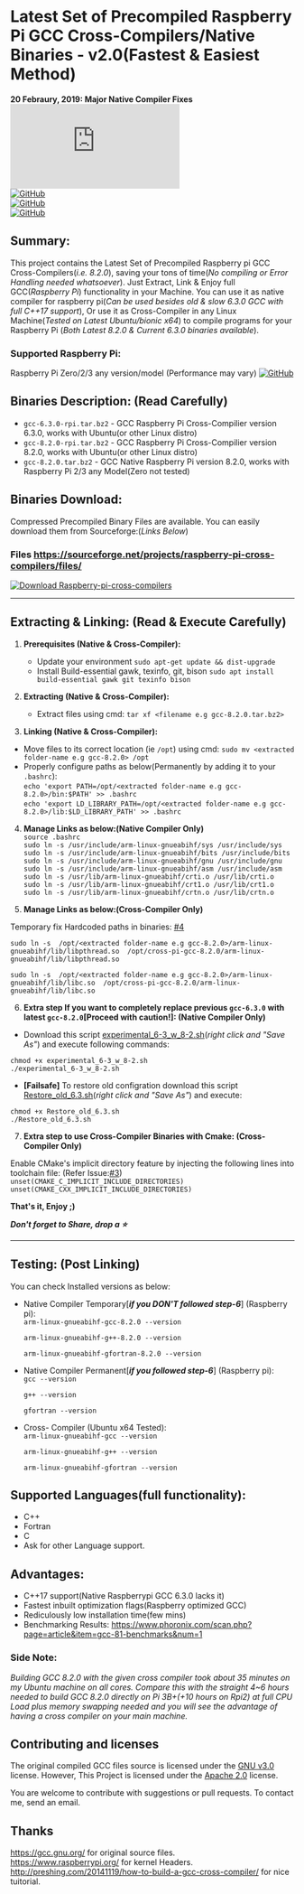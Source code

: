 # Latest Set of Precompiled Raspberry Pi GCC Cross-Compilers/Native Binaries - v2.0(Fastest & Easiest Method)
**20 Febraury, 2019: Major Native Compiler Fixes**    
[![Download Raspberry-pi-cross-compilers](https://sourceforge.net/sflogo.php?type=16&group_id=3021982)](https://sourceforge.net/p/raspberry-pi-cross-compilers/)  
[![GitHub](https://img.shields.io/badge/GCC-v8.2.0-orange.svg?style=for-the-badge)](https://github.com/abhiTronix/raspberry-pi-cross-compilers)  
[![GitHub](https://img.shields.io/badge/Platform-Raspberry%20Pi%202%2F3%20%7C%20Linux%20(x32%2Fx64)-yellow.svg?style=for-the-badge)](https://github.com/abhiTronix/raspberry-pi-cross-compilers)  
[![GitHub](https://img.shields.io/badge/FileStatus-Available-green.svg?style=for-the-badge)](https://github.com/abhiTronix/raspberry-pi-cross-compilers)   
  
## Summary:
This project contains the Latest Set of Precompiled Raspberry pi GCC Cross-Compilers(*i.e. 8.2.0*), saving your tons of time(*No compiling or Error Handling needed whatsoever*). Just Extract, Link & Enjoy full GCC(*Raspberry Pi*) functionality in your Machine. You can use it as native compiler for raspberry pi(*Can be used besides old & slow 6.3.0 GCC with full C++17 support*), Or use it as Cross-Compiler in any Linux Machine(*Tested on Latest Ubuntu/bionic x64*) to compile programs for your Raspberry Pi (*Both Latest 8.2.0 & Current 6.3.0 binaries available*).

### Supported Raspberry Pi:
Raspberry Pi Zero/2/3 any version/model (Performance may vary) <t>[![GitHub](https://img.shields.io/badge/Raspberry%20Pi%20Zero-Not%20Tested-red.svg)](https://github.com/abhiTronix/raspberry-pi-cross-compilers) 

## Binaries Description: (Read Carefully)
- `gcc-6.3.0-rpi.tar.bz2` - GCC Raspberry Pi Cross-Compilier version 6.3.0, works with Ubuntu(or other Linux distro)
- `gcc-8.2.0-rpi.tar.bz2` - GCC Raspberry Pi Cross-Compilier version 8.2.0, works with Ubuntu(or other Linux distro)
- `gcc-8.2.0.tar.bz2` - GCC Native Raspberry Pi version 8.2.0, works with Raspberry Pi 2/3 any Model(Zero not tested)

## Binaries Download:
Compressed Precompiled Binary Files are available.
You can easily download them from Sourceforge:(_Links Below_)  
### Files https://sourceforge.net/projects/raspberry-pi-cross-compilers/files/  
[![Download Raspberry-pi-cross-compilers](https://a.fsdn.com/con/app/sf-download-button)](https://sourceforge.net/projects/raspberry-pi-cross-compilers/files/latest/download)

---

## Extracting & Linking: (Read & Execute Carefully)
1. **Prerequisites (Native & Cross-Compiler):**
   * Update your environment `sudo apt-get update && dist-upgrade`
   * Install Build-essential gawk, texinfo, git, bison `sudo apt install build-essential gawk git texinfo bison`

2. **Extracting  (Native & Cross-Compiler):**
   * Extract files using cmd: `tar xf <filename e.g gcc-8.2.0.tar.bz2>`

3. **Linking  (Native & Cross-Compiler):**
  * Move files to its correct location (ie `/opt`) using cmd: `sudo mv <extracted folder-name e.g gcc-8.2.0> /opt`
  * Properly configure paths as below(Permanently by adding it to your `.bashrc`):  
    `echo 'export PATH=/opt/<extracted folder-name e.g gcc-8.2.0>/bin:$PATH' >> .bashrc`  
    `echo 'export LD_LIBRARY_PATH=/opt/<extracted folder-name e.g gcc-8.2.0>/lib:$LD_LIBRARY_PATH' >> .bashrc`  

 4. **Manage Links as below:(Native Compiler Only)**  
   `source .bashrc`   
   `sudo ln -s /usr/include/arm-linux-gnueabihf/sys /usr/include/sys`   
   `sudo ln -s /usr/include/arm-linux-gnueabihf/bits /usr/include/bits`   
   `sudo ln -s /usr/include/arm-linux-gnueabihf/gnu /usr/include/gnu`   
   `sudo ln -s /usr/include/arm-linux-gnueabihf/asm /usr/include/asm`   
   `sudo ln -s /usr/lib/arm-linux-gnueabihf/crti.o /usr/lib/crti.o`   
   `sudo ln -s /usr/lib/arm-linux-gnueabihf/crt1.o /usr/lib/crt1.o`   
   `sudo ln -s /usr/lib/arm-linux-gnueabihf/crtn.o /usr/lib/crtn.o` 
 
 5. **Manage Links as below:(Cross-Compiler Only)**

   Temporary fix Hardcoded paths in binaries: [#4](https://github.com/abhiTronix/raspberry-pi-cross-compilers/issues/4#issue-403285170)

   ```
   sudo ln -s  /opt/<extracted folder-name e.g gcc-8.2.0>/arm-linux-gnueabihf/lib/libpthread.so  /opt/cross-pi-gcc-8.2.0/arm-linux-gnueabihf/lib/libpthread.so
   
   sudo ln -s  /opt/<extracted folder-name e.g gcc-8.2.0>/arm-linux-gnueabihf/lib/libc.so  /opt/cross-pi-gcc-8.2.0/arm-linux-gnueabihf/lib/libc.so
   ```
   
 6. **Extra step If you want to completely replace previous `gcc-6.3.0` with latest `gcc-8.2.0`[Proceed with caution!]: (Native Compiler Only)**
  * Download this script [experimental_6-3_w_8-2.sh](https://github.com/abhiTronix/raspberry-pi-cross-compilers/blob/master/Tools/experimental_6-3_w_8-2.sh)(_right click and "Save As"_) and execute following commands:

   ```
   chmod +x experimental_6-3_w_8-2.sh
   ./experimental_6-3_w_8-2.sh
   ```

  * **[Failsafe]** To restore old configration download this script [Restore_old_6.3.sh](https://github.com/abhiTronix/raspberry-pi-cross-compilers/blob/master/Tools/Restore_old_6.3.sh)(_right click and "Save As"_) and execute:

   ```
   chmod +x Restore_old_6.3.sh
   ./Restore_old_6.3.sh
   ```
   
 
 7. **Extra step to use Cross-Compiler Binaries with Cmake: (Cross-Compiler Only)** 


   Enable CMake's implicit directory feature by injecting the following lines into toolchain file: (Refer Issue:[#3](https://github.com/abhiTronix/raspberry-pi-cross-compilers/issues/3#issuecomment-453117354)) 
     ```
     unset(CMAKE_C_IMPLICIT_INCLUDE_DIRECTORIES)
     unset(CMAKE_CXX_IMPLICIT_INCLUDE_DIRECTORIES)
     ```
 
**That's it, Enjoy ;)**  

***Don't forget to Share, drop a :star:***

---

 ## Testing: (Post Linking)
 You can check Installed versions as below:
 * Native Compiler Temporary[***if you DON'T followed step-6***] (Raspberry pi):  
   `arm-linux-gnueabihf-gcc-8.2.0 --version`
   
   `arm-linux-gnueabihf-g++-8.2.0 --version`
   
   `arm-linux-gnueabihf-gfortran-8.2.0 --version`


 * Native Compiler Permanent[***if you followed step-6***] (Raspberry pi):  
   `gcc --version`
   
   `g++ --version`
   
   `gfortran --version`
   

 
 * Cross- Compiler (Ubuntu x64 Tested):  
   `arm-linux-gnueabihf-gcc --version` 
   
   `arm-linux-gnueabihf-g++ --version`
   
   `arm-linux-gnueabihf-gfortran --version`
 
## Supported Languages(full functionality):
- C++
- Fortran
- C
- Ask for other Language support.

## Advantages:
- C++17 support(Native Raspberrypi GCC 6.3.0 lacks it)
- Fastest inbuilt optimization flags(Raspberry optimized GCC)
- Rediculously low installation time(few mins)
- Benchmarking Results: https://www.phoronix.com/scan.php?page=article&item=gcc-81-benchmarks&num=1

### Side Note: 
*Building GCC 8.2.0 with the given cross compiler took about 35 minutes on my Ubuntu machine on all cores. Compare this with the straight 4~6 hours needed to build GCC 8.2.0 directly on Pi 3B+(+10 hours on Rpi2) at full CPU Load plus memory swapping needed and you will see the advantage of having a cross compiler on your main machine.*

## Contributing and licenses
The original compiled GCC files source is licensed under the [GNU v3.0](https://www.gnu.org/licenses/gpl-3.0.en.html) license. However, This Project is licensed under the [Apache 2.0](https://github.com/abhiTronix/raspberry-pi-cross-compilers/blob/master/LICENSE) license.

You are welcome to contribute with suggestions or pull requests. To contact me, send an email.
 
## Thanks
https://gcc.gnu.org/ for original source files.   
https://www.raspberrypi.org/ for kernel Headers.   
http://preshing.com/20141119/how-to-build-a-gcc-cross-compiler/ for nice tuitorial.   
